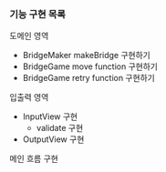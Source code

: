 ### 기능 구현 목록
도메인 영역
- BridgeMaker makeBridge 구현하기
- BridgeGame move function 구현하기
- BridgeGame retry function 구현하기

입출력 영역
- InputView 구현
  - validate 구현
- OutputView 구현

메인 흐름 구현

